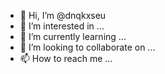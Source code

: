 - 👋 Hi, I’m @dnqkxseu
- 👀 I’m interested in ...
- 🌱 I’m currently learning ...
- 💞️ I’m looking to collaborate on ...
- 📫 How to reach me ...

<!---
dnqkxseu/dnqkxseu is a ✨ special ✨ repository because its `README.md` (this file) appears on your GitHub profile.
You can click the Preview link to take a look at your changes.
--->
